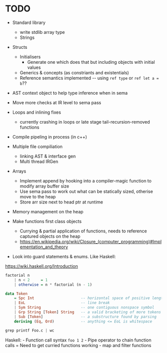 
# TODO

* Standard library
    - write stdlib array type
    - Strings

* Structs
    - Initialisers
        - Generate one which does that but including objects with initial values
    - Generics & concepts (as constriants and existentials)
    - Reference semantics implemented -- using `ref type` or `ref let a = b`??
    
* AST context object to help type inference when in sema

* Move more checks at IR level to sema pass

* Loops and inlining fixes
    - currently crashing in loops or late stage tail-recursion-removed functions

* Compile pipeling in process (in c++)

* Multiple file compiliation
    - linking AST & interface gen
    - Multi thread IRGen







* Arrays
    - Implement append by hooking into a compiler-magic function to modify array buffer size
    - Use sema pass to work out what can be statically sized, otherise move to the heap
    - Store arr size next to head ptr at runtime

* Memory management on the heap

* Make functions first class objects
    - Currying & partial application of functions, needs to reference captured objects on the heap
    - https://en.wikipedia.org/wiki/Closure_(computer_programming)#Implementation_and_theory

* Look into guard statements & enums. Like Haskell:

https://wiki.haskell.org/Introduction

```haskell
factorial n
    | n < 2     = 1
    | otherwise = n * factorial (n - 1)

data Token
    = Spc Int                     -- horizontal space of positive length
    | EoL                         -- line break
    | Sym String                  -- one contiguous nonspace symbol
    | Grp String [Token] String   -- a valid bracketing of more tokens
    | Sub [Token]                 -- a substructure found by parsing
    deriving (Eq, Ord)            -- anything <= EoL is whitespace

grep printf Foo.c | wc

```

Haskell:
    - Function call syntax `foo 1 2`
    - Pipe operator to chain function calls
    = Need to get curried functions working
    - map and filter functions

